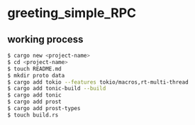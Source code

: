 # greeting_simple_RPC

## working process

```bash
$ cargo new <project-name>
$ cd <project-name>
$ touch README.md
$ mkdir proto data
$ cargo add tokio --features tokio/macros,rt-multi-thread
$ cargo add tonic-build --build
$ cargo add tonic
$ cargo add prost
$ cargo add prost-types
$ touch build.rs
```
